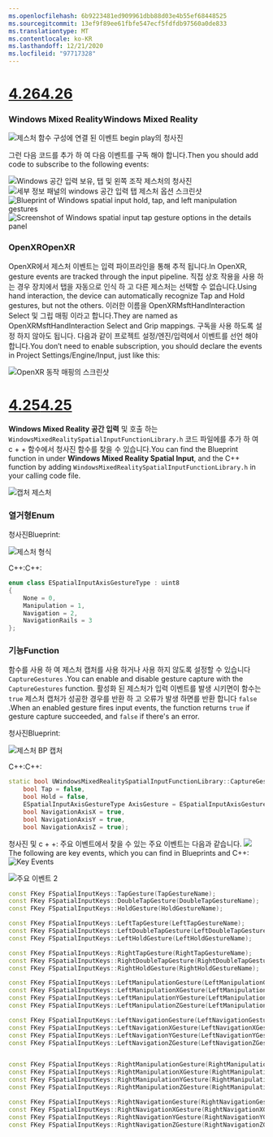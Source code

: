 ```yaml
---
ms.openlocfilehash: 6b9223481ed909961dbb88d03e4b55ef68448525
ms.sourcegitcommit: 13ef9f89ee61fbfe547ecf5fdfdb97560a0de833
ms.translationtype: MT
ms.contentlocale: ko-KR
ms.lasthandoff: 12/21/2020
ms.locfileid: "97717328"
---
```

# <a name="426"></a>[<span data-ttu-id="83266-101">4.26</span><span class="sxs-lookup"><span data-stu-id="83266-101">4.26</span></span>](#tab/426)

### <a name="windows-mixed-reality"></a><span data-ttu-id="83266-102">Windows Mixed Reality</span><span class="sxs-lookup"><span data-stu-id="83266-102">Windows Mixed Reality</span></span>

![제스처 함수 구성에 연결 된 이벤트 begin play의 청사진](../images/unreal-hand-tracking-img-09.png)

<span data-ttu-id="83266-104">그런 다음 코드를 추가 하 여 다음 이벤트를 구독 해야 합니다.</span><span class="sxs-lookup"><span data-stu-id="83266-104">Then you should add code to subscribe to the following events:</span></span>

<span data-ttu-id="83266-105">![Windows 공간 입력 보유, 탭 및 왼쪽 조작 제스처의 청사진 ](../images/unreal/key-events.png)
 ![ 세부 정보 패널의 windows 공간 입력 탭 제스처 옵션 스크린샷](../images/unreal/key-events2.png)</span><span class="sxs-lookup"><span data-stu-id="83266-105">![Blueprint of Windows spatial input hold, tap, and left manipulation gestures](../images/unreal/key-events.png)
![Screenshot of Windows spatial input tap gesture options in the details panel](../images/unreal/key-events2.png)</span></span>

### <a name="openxr"></a><span data-ttu-id="83266-106">OpenXR</span><span class="sxs-lookup"><span data-stu-id="83266-106">OpenXR</span></span>

<span data-ttu-id="83266-107">OpenXR에서 제스처 이벤트는 입력 파이프라인을 통해 추적 됩니다.</span><span class="sxs-lookup"><span data-stu-id="83266-107">In OpenXR, gesture events are tracked through the input pipeline.</span></span> <span data-ttu-id="83266-108">직접 상호 작용을 사용 하는 경우 장치에서 탭을 자동으로 인식 하 고 다른 제스처는 선택할 수 없습니다.</span><span class="sxs-lookup"><span data-stu-id="83266-108">Using hand interaction, the device can automatically recognize Tap and Hold gestures, but not the others.</span></span> <span data-ttu-id="83266-109">이러한 이름을 OpenXRMsftHandInteraction Select 및 그립 매핑 이라고 합니다.</span><span class="sxs-lookup"><span data-stu-id="83266-109">They are named as OpenXRMsftHandInteraction Select and Grip mappings.</span></span> <span data-ttu-id="83266-110">구독을 사용 하도록 설정 하지 않아도 됩니다. 다음과 같이 프로젝트 설정/엔진/입력에서 이벤트를 선언 해야 합니다.</span><span class="sxs-lookup"><span data-stu-id="83266-110">You don’t need to enable subscription, you should declare the events in Project Settings/Engine/Input, just like this:</span></span>

![OpenXR 동작 매핑의 스크린샷](../images/unreal-hand-tracking-img-12.png)

# <a name="425"></a>[<span data-ttu-id="83266-112">4.25</span><span class="sxs-lookup"><span data-stu-id="83266-112">4.25</span></span>](#tab/425)

<span data-ttu-id="83266-113">**Windows Mixed Reality 공간 입력** 및 호출 하는 `WindowsMixedRealitySpatialInputFunctionLibrary.h` 코드 파일에를 추가 하 여 c + + 함수에서 청사진 함수를 찾을 수 있습니다.</span><span class="sxs-lookup"><span data-stu-id="83266-113">You can find the Blueprint function in under **Windows Mixed Reality Spatial Input**, and the C++ function by adding `WindowsMixedRealitySpatialInputFunctionLibrary.h` in your calling code file.</span></span>

![캡처 제스처](../images/unreal/capture-gestures.png)

### <a name="enum"></a><span data-ttu-id="83266-115">열거형</span><span class="sxs-lookup"><span data-stu-id="83266-115">Enum</span></span>
<!-- Deprecated
The `ESPatialInputAxisGestureType` enum describes spatial axis gestures and are [fully documented](../../out-of-scope/deprecated/holograms-211.md).
-->
<span data-ttu-id="83266-116">청사진</span><span class="sxs-lookup"><span data-stu-id="83266-116">Blueprint:</span></span>

![제스처 형식](../images/unreal/gesture-type.png)

<span data-ttu-id="83266-118">C++:</span><span class="sxs-lookup"><span data-stu-id="83266-118">C++:</span></span>
```cpp
enum class ESpatialInputAxisGestureType : uint8
{
    None = 0,
    Manipulation = 1,
    Navigation = 2,
    NavigationRails = 3
};
```

### <a name="function"></a><span data-ttu-id="83266-119">기능</span><span class="sxs-lookup"><span data-stu-id="83266-119">Function</span></span>
<span data-ttu-id="83266-120">함수를 사용 하 여 제스처 캡처를 사용 하거나 사용 하지 않도록 설정할 수 있습니다 `CaptureGestures` .</span><span class="sxs-lookup"><span data-stu-id="83266-120">You can enable and disable gesture capture with the `CaptureGestures` function.</span></span> <span data-ttu-id="83266-121">활성화 된 제스처가 입력 이벤트를 발생 시키면이 함수는 `true` 제스처 캡처가 성공한 경우를 반환 하 고 오류가 발생 하면를 반환 합니다 `false` .</span><span class="sxs-lookup"><span data-stu-id="83266-121">When an enabled gesture fires input events, the function returns `true` if gesture capture succeeded, and `false` if there's an error.</span></span>

<span data-ttu-id="83266-122">청사진</span><span class="sxs-lookup"><span data-stu-id="83266-122">Blueprint:</span></span>

![제스처 BP 캡처](../images/unreal/capture-gestures-bp.png)

<span data-ttu-id="83266-124">C++:</span><span class="sxs-lookup"><span data-stu-id="83266-124">C++:</span></span>
```cpp
static bool UWindowsMixedRealitySpatialInputFunctionLibrary::CaptureGestures(
    bool Tap = false,
    bool Hold = false,
    ESpatialInputAxisGestureType AxisGesture = ESpatialInputAxisGestureType::None,
    bool NavigationAxisX = true,
    bool NavigationAxisY = true,
    bool NavigationAxisZ = true);
```

<span data-ttu-id="83266-125">청사진 및 c + +: 주요 이벤트에서 찾을 수 있는 주요 이벤트는 다음과 같습니다. ![](../images/unreal/key-events.png)</span><span class="sxs-lookup"><span data-stu-id="83266-125">The following are key events, which you can find in Blueprints and C++: ![Key Events](../images/unreal/key-events.png)</span></span>

![주요 이벤트 2](../images/unreal/key-events2.png)
```cpp
const FKey FSpatialInputKeys::TapGesture(TapGestureName);
const FKey FSpatialInputKeys::DoubleTapGesture(DoubleTapGestureName);
const FKey FSpatialInputKeys::HoldGesture(HoldGestureName);

const FKey FSpatialInputKeys::LeftTapGesture(LeftTapGestureName);
const FKey FSpatialInputKeys::LeftDoubleTapGesture(LeftDoubleTapGestureName);
const FKey FSpatialInputKeys::LeftHoldGesture(LeftHoldGestureName);

const FKey FSpatialInputKeys::RightTapGesture(RightTapGestureName);
const FKey FSpatialInputKeys::RightDoubleTapGesture(RightDoubleTapGestureName);
const FKey FSpatialInputKeys::RightHoldGesture(RightHoldGestureName);

const FKey FSpatialInputKeys::LeftManipulationGesture(LeftManipulationGestureName);
const FKey FSpatialInputKeys::LeftManipulationXGesture(LeftManipulationXGestureName);
const FKey FSpatialInputKeys::LeftManipulationYGesture(LeftManipulationYGestureName);
const FKey FSpatialInputKeys::LeftManipulationZGesture(LeftManipulationZGestureName);

const FKey FSpatialInputKeys::LeftNavigationGesture(LeftNavigationGestureName);
const FKey FSpatialInputKeys::LeftNavigationXGesture(LeftNavigationXGestureName);
const FKey FSpatialInputKeys::LeftNavigationYGesture(LeftNavigationYGestureName);
const FKey FSpatialInputKeys::LeftNavigationZGesture(LeftNavigationZGestureName);


const FKey FSpatialInputKeys::RightManipulationGesture(RightManipulationGestureName);
const FKey FSpatialInputKeys::RightManipulationXGesture(RightManipulationXGestureName);
const FKey FSpatialInputKeys::RightManipulationYGesture(RightManipulationYGestureName);
const FKey FSpatialInputKeys::RightManipulationZGesture(RightManipulationZGestureName);

const FKey FSpatialInputKeys::RightNavigationGesture(RightNavigationGestureName);
const FKey FSpatialInputKeys::RightNavigationXGesture(RightNavigationXGestureName);
const FKey FSpatialInputKeys::RightNavigationYGesture(RightNavigationYGestureName);
const FKey FSpatialInputKeys::RightNavigationZGesture(RightNavigationZGestureName);
```

